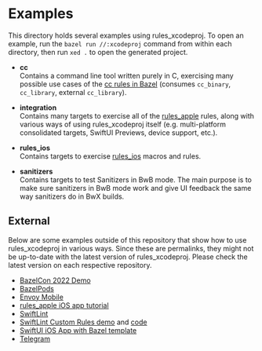 # Examples

This directory holds several examples using rules_xcodeproj. To open an example, run the `bazel run //:xcodeproj` command from within each directory, then run `xed .` to open the generated project.

* **cc**
    <br> Contains a command line tool written purely in C, exercising many possible use cases of the [cc rules in Bazel](https://bazel.build/reference/be/c-cpp) (consumes `cc_binary`, `cc_library`, external `cc_library`).

* **integration**
    <br> Contains many targets to exercise all of the [rules_apple](https://github.com/bazelbuild/rules_apple/tree/master/doc) rules, along with various ways of using rules_xcodeproj itself (e.g. multi-platform consolidated targets, SwiftUI Previews, device support, etc.).

* **rules_ios**
    <br> Contains targets to exercise [rules_ios](https://github.com/bazel-ios/rules_ios) macros and rules.

* **sanitizers**
    <br> Contains targets to test Sanitizers in BwB mode. The main purpose is to make sure sanitizers in BwB mode work and give UI feedback the same way sanitizers do in BwX builds.

## External

Below are some examples outside of this repository that show how to use
rules_xcodeproj in various ways. Since these are permalinks, they might not be
up-to-date with the latest version of rules_xcodeproj. Please check the
latest version on each respective repository.

- [BazelCon 2022 Demo](https://github.com/brentleyjones/rules_xcodeproj-demo)
- [BazelPods](https://github.com/sergeykhliustin/BazelPods/blob/f77e705c46ae73453e8df65c0ad54f67a4ac3f96/xcodeproj/BUILD)
- [Envoy Mobile](https://github.com/envoyproxy/envoy/blob/f6cb005211c389df0dc17d71b6819912e083b5cd/mobile/BUILD#L103-L173)
- [rules_apple iOS app tutorial](https://github.com/bazelbuild/rules_apple/blob/master/doc/tutorials/ios-app.md)
- [SwiftLint](https://github.com/realm/SwiftLint/blob/325d0ee1e44a87fc82afeb874b83ceb82f6728cf/BUILD#L113-L142)
- [SwiftLint Custom Rules demo](https://vimeo.com/820572803) and [code](https://github.com/jpsim/swiftlint-bazel-example)
- [SwiftUI iOS App with Bazel template](https://github.com/mattrobmattrob/bazel-ios-swiftui-template/blob/666640b796f347b62b8e5878e00c2d2f44c247cc/BUILD.bazel#L9-L18)
- [Telegram](https://github.com/TelegramMessenger/Telegram-iOS/blob/master/Telegram/BUILD)
